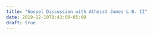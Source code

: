 ```yaml
---
title: "Gospel Discussion with Atheist James L.B. II"
date: 2019-12-10T8:43:00-05:00 
draft: true
---
```

